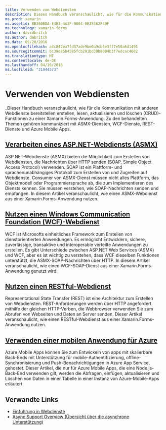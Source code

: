 ```yaml
---
title: Verwenden von Webdiensten
description: Dieses Handbuch veranschaulicht, wie für die Kommunikation mit anderen Webdiensten zu erstellen, lesen, aktualisieren und löschen (CRUD)-Funktionen zu einer Xamarin.Forms-Anwendung. Zu den behandelten Themen gehören kommuniziert mit ASMX-Diensten, WCF-Dienste, REST-Dienste und Azure Mobile Apps.
ms.prod: xamarin
ms.assetid: 8B360BDA-E4E3-4A3F-9004-0E35362F49F
ms.technology: xamarin-forms
author: davidbritch
ms.author: dabritch
ms.date: 09/20/2016
ms.openlocfilehash: a4c842ea7fd37ade9be0a9cb3e3ff7e50a6d1491
ms.sourcegitcommit: bc39d85b4585fcb291bd30b8004b3f7edcac4602
ms.translationtype: MT
ms.contentlocale: de-DE
ms.lasthandoff: 04/16/2018
ms.locfileid: "31044573"
---
```

# <a name="consuming-web-services"></a>Verwenden von Webdiensten

_Dieser Handbuch veranschaulicht, wie für die Kommunikation mit anderen Webdienste bereitstellen erstellen, lesen, aktualisieren und löschen (CRUD)-Funktionen zu einer Xamarin.Forms-Anwendung. Zu den behandelten Themen gehören kommuniziert mit ASMX-Diensten, WCF-Dienste, REST-Dienste und Azure Mobile Apps.

## <a name="consuming-an-aspnet-web-service-asmxxamarin-formsdata-cloudconsumingasmxmd"></a>[Verarbeiten eines ASP.NET-Webdiensts (ASMX)](~/xamarin-forms/data-cloud/consuming/asmx.md)

ASP.NET-Webdienste (ASMX) bieten die Möglichkeit zum Erstellen von Webdiensten, die Nachrichten über HTTP senden (SOAP, Simple Object Access Protocol) verwenden. SOAP ist ein Plattform- und sprachenunabhängiges Protokoll zum Erstellen von und Zugreifen auf Webdienste. Consumer von ASMX-Dienst müssen nicht alles Plattform, das Objektmodell oder Programmiersprache ab, die zum Implementieren des Diensts kennen. Sie müssen verstehen, wie SOAP-Nachrichten senden und empfangen. In diesem Artikel veranschaulicht, wie einen ASMX-Webdienst aus einer Xamarin.Forms-Anwendung nutzen.

## <a name="consuming-a-windows-communication-foundation-wcf-web-servicexamarin-formsdata-cloudconsumingwcfmd"></a>[Nutzen einen Windows Communication Foundation (WCF)-Webdienst](~/xamarin-forms/data-cloud/consuming/wcf.md)

WCF ist Microsofts einheitliches Framework zum Erstellen von dienstorientierten Anwendungen. Es ermöglicht Entwicklern, sichere, zuverlässige, transaktive und interoperable verteilte Anwendungen zu erstellen. Es gibt Unterschiede zwischen ASP.NET Web Services (ASMX) und WCF, aber es ist wichtig zu verstehen, dass WCF dieselben Funktionen unterstützt, die ASMX-SOAP-Nachrichten über HTTP. In diesem Artikel veranschaulicht, wie einen WCF-SOAP-Dienst aus einer Xamarin.Forms-Anwendung genutzt wird.

## <a name="consuming-a-restful-web-servicexamarin-formsdata-cloudconsumingrestmd"></a>[Nutzen einen RESTful-Webdienst](~/xamarin-forms/data-cloud/consuming/rest.md)

Representational State Transfer (REST) ist eine Architektur zum Erstellen von Webdiensten. REST-Anforderungen werden über HTTP angefordert mithilfe der gleichen HTTP-Verben, die Webbrowser verwenden Sie zum Abrufen von Webseiten und Daten an Server senden. Dieser Artikel veranschaulicht, wie einen RESTful-Webdienst aus einer Xamarin.Forms-Anwendung nutzen.

## <a name="consuming-an-azure-mobile-appxamarin-formsdata-cloudconsumingazuremd"></a>[Verwenden einer mobilen Anwendung für Azure](~/xamarin-forms/data-cloud/consuming/azure.md)

Azure Mobile Apps können Sie zum Entwickeln von apps mit skalierbare Back-Ends mit Unterstützung für mobile-Authentifizierung, offline-Synchronisierung und Push-Benachrichtigungen in Azure App Service, gehostet. Dieser Artikel, die nur für Azure Mobile Apps, die eine Node.js-Back-End verwenden gilt, werden die Abfragen, einfügen, aktualisieren und Löschen von Daten in einer Tabelle in einer Instanz von Azure-Mobile-Apps erläutert.

## <a name="related-links"></a>Verwandte Links

- [Einführung in Webdienste](~/cross-platform/data-cloud/web-services/index.md)
- [Async Support Overview (Übersicht über die asynchrone Unterstützung)](~/cross-platform/platform/async.md)
